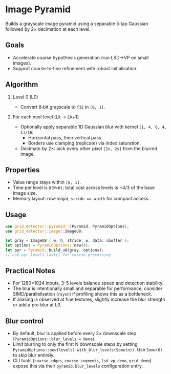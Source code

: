# Image Pyramid

Builds a grayscale image pyramid using a separable 5‑tap Gaussian followed by 2× decimation at each level.

## Goals

- Accelerate coarse hypothesis generation (run LSD→VP on small images).
- Support coarse‑to‑fine refinement with robust initialisation.

## Algorithm

1. Level 0 (L0)
   - Convert 8‑bit grayscale to `f32` in `[0, 1]`.

2. For each next level (Lk → Lk+1)
   - Optionally apply separable 1D Gaussian blur with kernel `[1, 4, 6, 4, 1]/16`:
     - Horizontal pass, then vertical pass.
     - Borders use clamping (replicate) via index saturation.
   - Decimate by 2×: pick every other pixel `[2x, 2y]` from the blurred image.

## Properties

- Value range stays within `[0, 1]`.
- Time per level is `O(W×H)`; total cost across levels is ~4/3 of the base image size.
- Memory layout: row‑major, `stride == width` for compact access.

## Usage

```rust
use grid_detector::pyramid::{Pyramid, PyramidOptions};
use grid_detector::image::ImageU8;

let gray = ImageU8 { w, h, stride: w, data: &buffer };
let options = PyramidOptions::new(4);
let pyr = Pyramid::build_u8(gray, options);
// use pyr.levels.last() for coarse processing
```

## Practical Notes

- For 1280×1024 inputs, 3–5 levels balance speed and detection stability.
- The blur is intentionally small and separable for performance; consider SIMD/parallelisation (`rayon`) if profiling shows this as a bottleneck.
- If aliasing is observed at fine textures, slightly increase the blur strength or add a pre‑blur at L0.

## Blur control

- By default, blur is applied before every 2× downscale step (`PyramidOptions::blur_levels = None`).
- Limit blurring to only the first N downscale steps by setting `PyramidOptions::new(levels).with_blur_levels(Some(n))`. Use `Some(0)` to skip blur entirely.
- CLI tools (`coarse_edges`, `coarse_segments`, `lsd_vp_demo`, `grid_demo`) expose this via their `pyramid.blur_levels` configuration entry.
